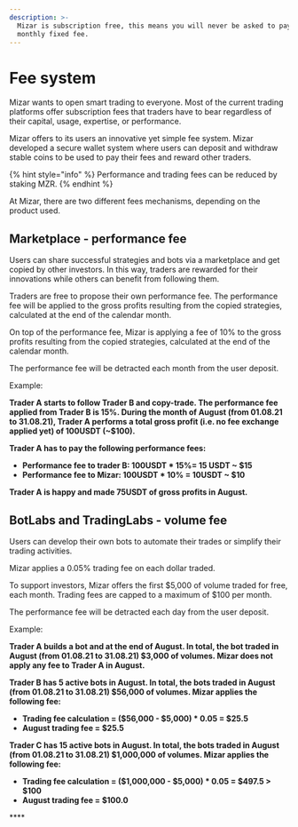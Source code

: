 ```yaml
---
description: >-
  Mizar is subscription free, this means you will never be asked to pay a
  monthly fixed fee.
---
```


# Fee system

Mizar wants to open smart trading to everyone. Most of the current trading platforms offer subscription fees that traders have to bear regardless of their capital, usage, expertise, or performance.

Mizar offers to its users an innovative yet simple fee system. Mizar developed a secure wallet system where users can deposit and withdraw stable coins to be used to pay their fees and reward other traders.

{% hint style="info" %}
Performance and trading fees can be reduced by staking MZR.
{% endhint %}

At Mizar, there are two different fees mechanisms, depending on the product used.

## Marketplace - performance fee

Users can share successful strategies and bots via a marketplace and get copied by other investors. In this way, traders are rewarded for their innovations while others can benefit from following them.

Traders are free to propose their own performance fee. The performance fee will be applied to the gross profits resulting from the copied strategies, calculated at the end of the calendar month.

On top of the performance fee, Mizar is applying a fee of 10% to the gross profits resulting from the copied strategies, calculated at the end of the calendar month.

The performance fee will be detracted each month from the user deposit.

Example:

**Trader A starts to follow Trader B and copy-trade. The performance fee applied from Trader B is 15%. During the month of August \(from 01.08.21 to 31.08.21\), Trader A performs a total gross profit \(i.e. no fee exchange applied yet\) of 100USDT \(~$100\).**  

**Trader A has to pay the following performance fees:**

* **Performance fee to trader B: 100USDT \* 15%= 15 USDT  ~ $15**
* **Performance fee to Mizar: 100USDT \* 10% = 10USDT ~ $10**

**Trader A is happy and made 75USDT of gross profits in August.**  


## BotLabs and TradingLabs - volume fee 

Users can develop their own bots to automate their trades or simplify their trading activities.

Mizar applies a 0.05% trading fee on each dollar traded. 

To support investors, Mizar offers the first $5,000 of volume traded for free, each month. Trading fees are capped to a maximum of $100 per month.

The performance fee will be detracted each day from the user deposit.

Example:

**Trader A builds a bot and at the end of August. In total, the bot traded in August \(from 01.08.21 to 31.08.21\) $3,000 of volumes. Mizar does not apply any fee to Trader A in August.**

**Trader B  has 5 active bots in August. In total, the bots traded in August \(from 01.08.21 to 31.08.21\) $56,000 of volumes. Mizar applies the following fee:** 

* **Trading fee calculation = \($56,000 - $5,000\) \* 0.05 = $25.5**
* **August trading fee = $25.5**

**Trader C  has 15 active bots in August. In total, the bots traded in August \(from 01.08.21 to 31.08.21\) $1,000,000 of volumes. Mizar applies the following fee:** 

* **Trading fee calculation = \($1,000,000 - $5,000\) \* 0.05 = $497.5 &gt; $100**
* **August trading fee = $100.0**

\*\*\*\*

